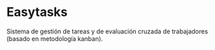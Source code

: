 # Easytasks
Sistema de gestión de tareas y de evaluación cruzada de trabajadores (basado en metodología kanban).
